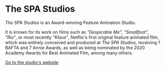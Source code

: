 
# The SPA Studios

_The SPA Studios_ is an Award-winning Feature Animation Studio.

It is known for its work on films such as _"Despicable Me"_, _"Smallfoot"_, _"Rio"_, or most recently _"Klaus"_, Netflix's first original feature animated film, which was entirely conceived and produced at _The SPA Studios_, receiving 1 BAFTA and 7 Annie Awards, as well as being nominated by the 2020 Academy Awards for Best Animated Film, among many others.

[Go to the studio's website](https://thespastudios.com/en/)
